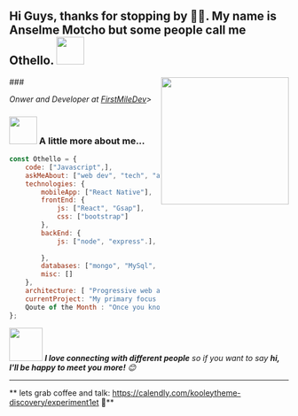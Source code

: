 <h2>Hi Guys, thanks for stopping by 🙏🏻. My name is Anselme Motcho but some people call me Othello. <img src="https://media.giphy.com/media/12oufCB0MyZ1Go/giphy.gif" width="50"></h2>
### <img align='right' src="https://media.giphy.com/media/xTiTnolgxvZcJwdq4E/giphy.gif" width="230">
<p><em> Onwer and Developer at <a href="https://anselmem.github.io/FirstMileDev/">FirstMileDev</a>> 
</em></p>


### <img src="https://media.giphy.com/media/VgCDAzcKvsR6OM0uWg/giphy.gif" width="50"> A little more about me...  

```javascript
const Othello = {
    code: ["Javascript",],
    askMeAbout: ["web dev", "tech", "app dev", "UI / UX Design", "Lead gen"],
    technologies: {
        mobileApp: ["React Native"],
        frontEnd: {
            js: ["React", "Gsap"],
            css: ["bootstrap"]
        },
        backEnd: {
            js: ["node", "express".],
            
        },
        databases: ["mongo", "MySql", "sqlite" , " Firebase"],
        misc: []
    },
    architecture: [ "Progressive web applications", "Single page applications"],
    currentProject: "My primary focus currently lies in enhancing my skills as a Full Stack Developer. In parallel, I am immersing myself in the study of sales and marketing techniques to increase lead generation for Kooleythemes. Ultimately, my long-term vision is to develop a time-tracking tool for measuring productivity utilizing the MERN Stack. Throughout this endeavor, I am committed to documenting and sharing my learning journey.",
    Qoute of the Month : "Once you know what failure feels like, determination chases success."
};
```

<img src="https://media.giphy.com/media/LnQjpWaON8nhr21vNW/giphy.gif" width="60"> <em><b>I love connecting with different people</b> so if you want to say <b>hi, I'll be happy to meet you more!</b> 😊</em>

---

** lets grab coffee and talk: https://calendly.com/kooleytheme-discovery/experiment1et 🐤** 
```
